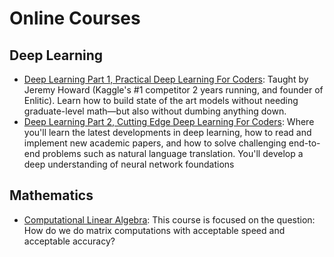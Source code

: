 # Online Courses

## Deep Learning
- [Deep Learning Part 1, Practical Deep Learning For Coders](http://course.fast.ai/): Taught by Jeremy Howard (Kaggle's #1 competitor 2 years running, and founder of Enlitic). Learn how to build state of the art models without needing graduate-level math—but also without dumbing anything down.
- [Deep Learning Part 2, Cutting Edge Deep Learning For Coders](http://course.fast.ai/part2.html): Where you'll learn the latest developments in deep learning, how to read and implement new academic papers, and how to solve challenging end-to-end problems such as natural language translation. You'll develop a deep understanding of neural network foundations

## Mathematics
- [Computational Linear Algebra](https://github.com/fastai/numerical-linear-algebra/blob/master/README.md): This course is focused on the question: How do we do matrix computations with acceptable speed and acceptable accuracy?
